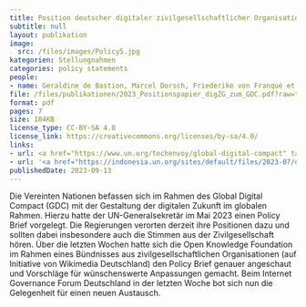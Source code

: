 ```yaml
---
title: Position deutscher digitaler zivilgesellschaftlicher Organisationen zum Global Digital Compact
subtitle: null
layout: publikation
image:
  src: /files/images/Policy5.jpg
kategorien: Stellungnahmen
categories: policy statements
people:
- name: Geraldine de Bastion, Marcel Dorsch, Friederike von Franqué et al.
file: /files/publikationen/2023_Positionspapier_digZG_zum_GDC.pdf?raw=true
format: pdf
pages: 7
size: 184KB
license_type: CC-BY-SA 4.0
license_link: https://creativecommons.org/licenses/by-sa/4.0/
links:
- url: <a href="https://www.un.org/techenvoy/global-digital-compact" target="_blank">Global Digital Compact</a>
- url: '<a href="https://indonesia.un.org/sites/default/files/2023-07/our-common-agenda-policy-brief-gobal-digi-compact-en.pdf" target="_blank">United Nations, Common Agenda Policy Brief 5: A Global Digital Compact — an Open, Free and Secure Digital Future for All</a>'
publishedDate: 2023-09-13
---
```


Die Vereinten Nationen befassen sich im Rahmen des Global Digital Compact (GDC) mit der Gestaltung der digitalen Zukunft im globalen Rahmen. Hierzu hatte der UN-Generalsekretär im Mai 2023 einen Policy Brief vorgelegt. Die Regierungen verorten derzeit ihre Positionen dazu und sollten dabei insbesondere auch die Stimmen aus der Zivilgesellschaft hören. Über die letzten Wochen hatte sich die Open Knowledge Foundation im Rahmen eines Bündnisses aus zivilgesellschaftlichen Organisationen (auf Initiative von Wikimedia Deutschland) den Policy Brief genauer angeschaut und Vorschläge für wünschenswerte Anpassungen gemacht. Beim Internet Governance Forum Deutschland in der letzten Woche bot sich nun die Gelegenheit für einen neuen Austausch.